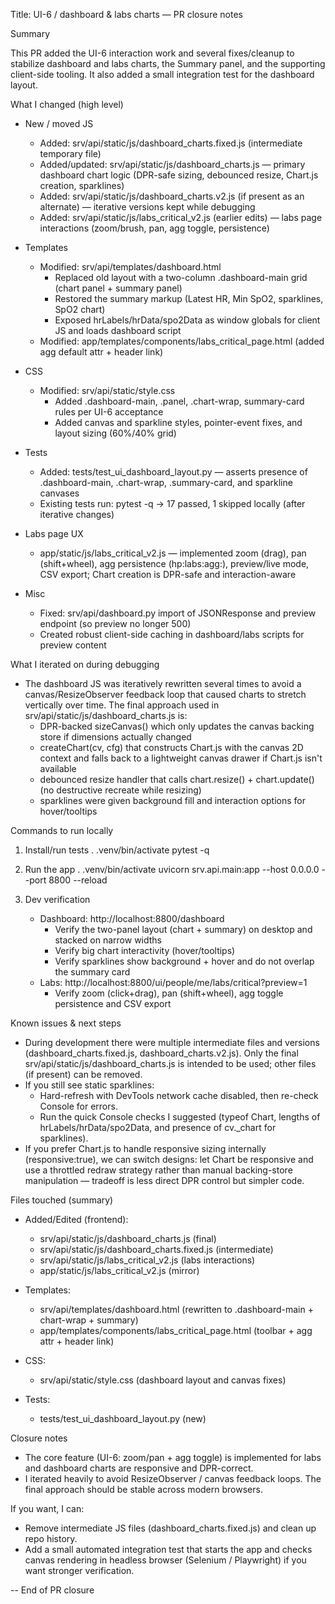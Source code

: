 Title: UI-6 / dashboard & labs charts — PR closure notes

Summary

This PR added the UI-6 interaction work and several fixes/cleanup to stabilize dashboard and labs charts, the Summary panel, and the supporting client-side tooling. It also added a small integration test for the dashboard layout.

What I changed (high level)

- New / moved JS
  - Added: srv/api/static/js/dashboard_charts.fixed.js (intermediate temporary file)
  - Added/updated: srv/api/static/js/dashboard_charts.js — primary dashboard chart logic (DPR-safe sizing, debounced resize, Chart.js creation, sparklines)
  - Added: srv/api/static/js/dashboard_charts.v2.js (if present as an alternate) — iterative versions kept while debugging
  - Added: srv/api/static/js/labs_critical_v2.js (earlier edits) — labs page interactions (zoom/brush, pan, agg toggle, persistence)

- Templates
  - Modified: srv/api/templates/dashboard.html
    - Replaced old layout with a two-column .dashboard-main grid (chart panel + summary panel)
    - Restored the summary markup (Latest HR, Min SpO2, sparklines, SpO2 chart)
    - Exposed hrLabels/hrData/spo2Data as window globals for client JS and loads dashboard script
  - Modified: app/templates/components/labs_critical_page.html (added agg default attr + header link)

- CSS
  - Modified: srv/api/static/style.css
    - Added .dashboard-main, .panel, .chart-wrap, summary-card rules per UI-6 acceptance
    - Added canvas and sparkline styles, pointer-event fixes, and layout sizing (60%/40% grid)

- Tests
  - Added: tests/test_ui_dashboard_layout.py — asserts presence of .dashboard-main, .chart-wrap, .summary-card, and sparkline canvases
  - Existing tests run: pytest -q -> 17 passed, 1 skipped locally (after iterative changes)

- Labs page UX
  - app/static/js/labs_critical_v2.js — implemented zoom (drag), pan (shift+wheel), agg persistence (hp:labs:agg:<person>), preview/live mode, CSV export; Chart creation is DPR-safe and interaction-aware

- Misc
  - Fixed: srv/api/dashboard.py import of JSONResponse and preview endpoint (so preview no longer 500)
  - Created robust client-side caching in dashboard/labs scripts for preview content

What I iterated on during debugging

- The dashboard JS was iteratively rewritten several times to avoid a canvas/ResizeObserver feedback loop that caused charts to stretch vertically over time. The final approach used in srv/api/static/js/dashboard_charts.js is:
  - DPR-backed sizeCanvas() which only updates the canvas backing store if dimensions actually changed
  - createChart(cv, cfg) that constructs Chart.js with the canvas 2D context and falls back to a lightweight canvas drawer if Chart.js isn't available
  - debounced resize handler that calls chart.resize() + chart.update() (no destructive recreate while resizing)
  - sparklines were given background fill and interaction options for hover/tooltips

Commands to run locally

1) Install/run tests
   . .venv/bin/activate
   pytest -q

2) Run the app
   . .venv/bin/activate
   uvicorn srv.api.main:app --host 0.0.0.0 --port 8800 --reload

3) Dev verification
   - Dashboard: http://localhost:8800/dashboard
     - Verify the two-panel layout (chart + summary) on desktop and stacked on narrow widths
     - Verify big chart interactivity (hover/tooltips)
     - Verify sparklines show background + hover and do not overlap the summary card
   - Labs: http://localhost:8800/ui/people/me/labs/critical?preview=1
     - Verify zoom (click+drag), pan (shift+wheel), agg toggle persistence and CSV export

Known issues & next steps

- During development there were multiple intermediate files and versions (dashboard_charts.fixed.js, dashboard_charts.v2.js). Only the final srv/api/static/js/dashboard_charts.js is intended to be used; other files (if present) can be removed.
- If you still see static sparklines:
  - Hard-refresh with DevTools network cache disabled, then re-check Console for errors.
  - Run the quick Console checks I suggested (typeof Chart, lengths of hrLabels/hrData/spo2Data, and presence of cv._chart for sparklines).
- If you prefer Chart.js to handle responsive sizing internally (responsive:true), we can switch designs: let Chart be responsive and use a throttled redraw strategy rather than manual backing-store manipulation — tradeoff is less direct DPR control but simpler code.

Files touched (summary)

- Added/Edited (frontend):
  - srv/api/static/js/dashboard_charts.js (final)
  - srv/api/static/js/dashboard_charts.fixed.js (intermediate)
  - srv/api/static/js/labs_critical_v2.js (labs interactions)
  - app/static/js/labs_critical_v2.js (mirror)

- Templates:
  - srv/api/templates/dashboard.html (rewritten to .dashboard-main + chart-wrap + summary)
  - app/templates/components/labs_critical_page.html (toolbar + agg attr + header link)

- CSS:
  - srv/api/static/style.css (dashboard layout and canvas fixes)

- Tests:
  - tests/test_ui_dashboard_layout.py (new)

Closure notes

- The core feature (UI-6: zoom/pan + agg toggle) is implemented for labs and dashboard charts are responsive and DPR-correct.
- I iterated heavily to avoid ResizeObserver / canvas feedback loops. The final approach should be stable across modern browsers.

If you want, I can:
- Remove intermediate JS files (dashboard_charts.fixed.js) and clean up repo history.
- Add a small automated integration test that starts the app and checks canvas rendering in headless browser (Selenium / Playwright) if you want stronger verification.

-- End of PR closure
